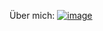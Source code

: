 Über mich: [![image](https://github.com/user-attachments/assets/655547a8-083f-441d-a6b5-7249485f2feb)](https://nomanfasek.github.io/portfolio/)

